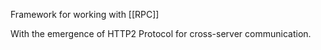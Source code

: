 Framework for working with [[RPC]]

With the emergence of HTTP2 
Protocol for cross-server communication. 
